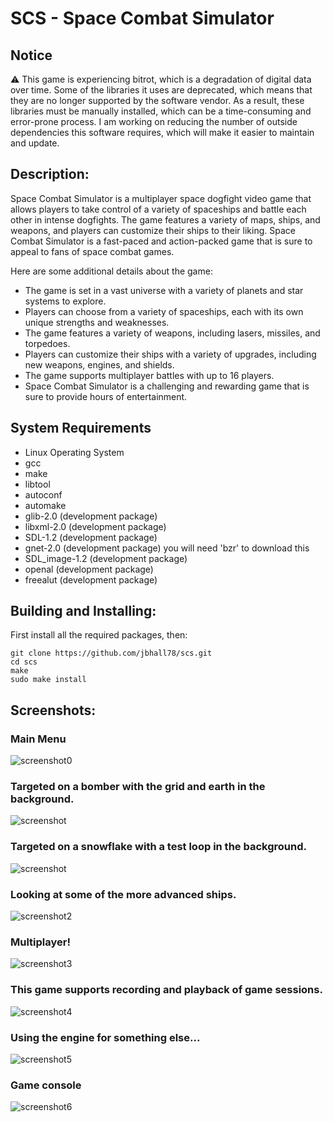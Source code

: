 SCS - Space Combat Simulator
============================

Notice
------
⚠️  This game is experiencing bitrot, which is a degradation of digital data over time. Some of the libraries it uses are deprecated, which means that they are no longer supported by the software vendor. As a result, these libraries must be manually installed, which can be a time-consuming and error-prone process. I am working on reducing the number of outside dependencies this software requires, which will make it easier to maintain and update.


Description:
------------

Space Combat Simulator is a multiplayer space dogfight video game that allows players to take control of a variety of spaceships and battle each other in intense dogfights. The game features a variety of maps, ships, and weapons, and players can customize their ships to their liking. Space Combat Simulator is a fast-paced and action-packed game that is sure to appeal to fans of space combat games.

Here are some additional details about the game:

* The game is set in a vast universe with a variety of planets and star systems to explore.
* Players can choose from a variety of spaceships, each with its own unique strengths and weaknesses.
* The game features a variety of weapons, including lasers, missiles, and torpedoes.
* Players can customize their ships with a variety of upgrades, including new weapons, engines, and shields.
* The game supports multiplayer battles with up to 16 players.
* Space Combat Simulator is a challenging and rewarding game that is sure to provide hours of entertainment.


System Requirements
-------------------

* Linux Operating System
* gcc
* make
* libtool
* autoconf
* automake
* glib-2.0 (development package)
* libxml-2.0 (development package)
* SDL-1.2 (development package)
* gnet-2.0 (development package) you will need 'bzr' to download this
* SDL\_image-1.2 (development package)
* openal (development package)
* freealut (development package)


Building and Installing:
------------------------

First install all the required packages, then:

	git clone https://github.com/jbhall78/scs.git
	cd scs
	make
	sudo make install

Screenshots:
------------

### Main Menu
![screenshot0](scs-screenshot0.png)

### Targeted on a bomber with the grid and earth in the background.
![screenshot](scs-screenshot.png)

### Targeted on a snowflake with a test loop in the background.
![screenshot](scs-screenshot1.png)

### Looking at some of the more advanced ships.
![screenshot2](scs-screenshot2.png)

### Multiplayer!
![screenshot3](scs-screenshot3.png)

### This game supports recording and playback of game sessions.
![screenshot4](scs-screenshot4.png)
### Using the engine for something else...
![screenshot5](scs-screenshot5.png)

### Game console
![screenshot6](scs-screenshot6.png)

